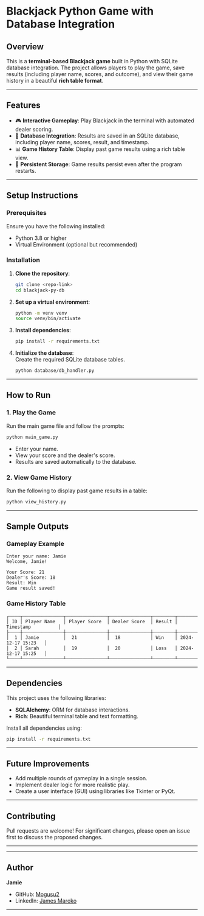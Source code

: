 # Blackjack Python Game with Database Integration

## Overview  
This is a **terminal-based Blackjack game** built in Python with SQLite database integration. The project allows players to play the game, save results (including player name, scores, and outcome), and view their game history in a beautiful **rich table format**.

---

## Features  
- 🎮 **Interactive Gameplay**: Play Blackjack in the terminal with automated dealer scoring.  
- 🧩 **Database Integration**: Results are saved in an SQLite database, including player name, scores, result, and timestamp.  
- 📊 **Game History Table**: Display past game results using a rich table view.  
- 💾 **Persistent Storage**: Game results persist even after the program restarts.

---

## Setup Instructions  

### Prerequisites  
Ensure you have the following installed:  
- Python 3.8 or higher  
- Virtual Environment (optional but recommended)  

### Installation  

1. **Clone the repository**:
   ```bash
   git clone <repo-link>
   cd blackjack-py-db
   ```

2. **Set up a virtual environment**:
   ```bash
   python -m venv venv
   source venv/bin/activate
   ```

3. **Install dependencies**:
   ```bash
   pip install -r requirements.txt
   ```

4. **Initialize the database**:  
   Create the required SQLite database tables.  
   ```bash
   python database/db_handler.py
   ```

---

## How to Run  

### 1. Play the Game  
Run the main game file and follow the prompts:  
```bash
python main_game.py
```

- Enter your name.  
- View your score and the dealer's score.  
- Results are saved automatically to the database.

### 2. View Game History  
Run the following to display past game results in a table:  
```bash
python view_history.py
```

---

## Sample Outputs  

### Gameplay Example  
```
Enter your name: Jamie  
Welcome, Jamie!

Your Score: 21  
Dealer's Score: 18  
Result: Win  
Game result saved!
```

### Game History Table  
```
┌────┬───────────────┬───────────────┬───────────────┬────────┬────────────────────┐
│ ID │ Player Name   │ Player Score  │ Dealer Score  │ Result │ Timestamp          │
├────┼───────────────┼───────────────┼───────────────┼────────┼────────────────────┤
│  1 │ Jamie         │  21           │  18           │ Win    │ 2024-12-17 15:23   │
│  2 │ Sarah         │  19           │  20           │ Loss   │ 2024-12-17 15:25   │
└────┴───────────────┴───────────────┴───────────────┴────────┴────────────────────┘
```

---

## Dependencies  
This project uses the following libraries:
- **SQLAlchemy**: ORM for database interactions.  
- **Rich**: Beautiful terminal table and text formatting.

Install all dependencies using:  
```bash
pip install -r requirements.txt
```

---

## Future Improvements  
- Add multiple rounds of gameplay in a single session.  
- Implement dealer logic for more realistic play.  
- Create a user interface (GUI) using libraries like Tkinter or PyQt.  

---

## Contributing  
Pull requests are welcome! For significant changes, please open an issue first to discuss the proposed changes.  

---

---

## Author  
**Jamie**  
- GitHub: [Mogusu2](https://github.com/Mogusu2)  
- LinkedIn: [James Maroko](https://www.linkedin.com/in/james-maroko/)

---